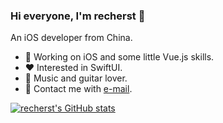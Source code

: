 ### Hi everyone, I'm recherst 👋

An iOS developer from China.

- 🔭 Working on iOS and some little Vue.js skills.
- ❤️ Interested in SwiftUI.
- 🎸 Music and guitar lover.
- 💬 Contact me with [e-mail](mailto:ygliusz@gmail.com).


[![recherst's GitHub stats](https://github-readme-stats.vercel.app/api?username=recherst&count_private=true&theme=highcontrast)](https://github.com/recherst/github-readme-stats)
